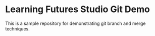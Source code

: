 # Learning Futures Studio Git Demo

This is a sample repository for demonstrating git branch and merge techniques.
